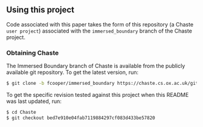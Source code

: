 ## Using this project
Code associated with this paper takes the form of this repository (a Chaste `user project`) associated with the `immersed_boundary` branch of the Chaste project.


### Obtaining Chaste
The Immersed Boundary branch of Chaste is available from the publicly available git repository.
To get the latest version, run:

```bash
$ git clone -b fcooper/immersed_boundary https://chaste.cs.ox.ac.uk/git/chaste.git Chaste
```

To get the specific revision tested against this project when this README was last updated, run:

```bash
$ cd Chaste
$ git checkout bed7e910e04fab7119884297cf083d433be57820
```
